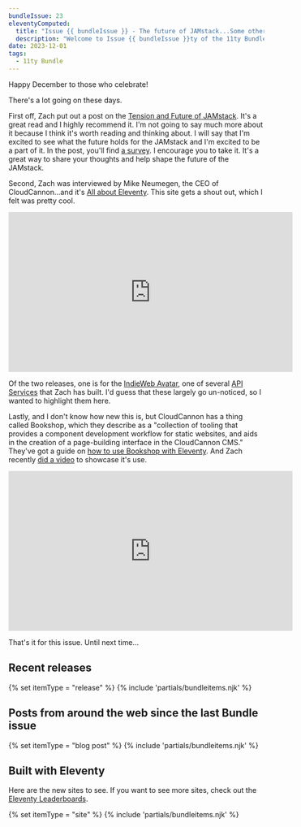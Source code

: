 ```yaml
---
bundleIssue: 23
eleventyComputed:
  title: "Issue {{ bundleIssue }} - The future of JAMstack...Some other cool stuff...And 2 releases, 1 starter, 14 posts, and 8 sites to see."
  description: "Welcome to Issue {{ bundleIssue }}ty of the 11ty Bundle."
date: 2023-12-01
tags:
  - 11ty Bundle
---
```


Happy December to those who celebrate!

There's a lot going on these days.

First off, Zach put out a post on the [Tension and Future of JAMstack](https://www.zachleat.com/web/jamstack-future/). It's a great read and I highly recommend it. I'm not going to say much more about it because I think it's worth reading and thinking about. I will say that I'm excited to see what the future holds for the JAMstack and I'm excited to be a part of it. In the post, you'll find [a survey](https://thefutureofjamstack.org/). I encourage you to take it. It's a great way to share your thoughts and help shape the future of the JAMstack.

Second, Zach was interviewed by Mike Neumegen, the CEO of CloudCannon...and it's [All about Eleventy](https://www.youtube.com/watch?v=mZUTXX13X-I). This site gets a shout out, which I felt was pretty cool.

<iframe style="display:block; margin:0 auto 1em auto;" width="560" height="315" src="https://www.youtube.com/embed/mZUTXX13X-I?si=_jc43SX9Sv3Sn39C" title="YouTube video player" frameborder="0" allow="accelerometer; autoplay; clipboard-write; encrypted-media; gyroscope; picture-in-picture; web-share" allowfullscreen></iframe>

Of the two releases, one is for the [IndieWeb Avatar](https://www.11ty.dev/docs/services/indieweb-avatar/), one of several [API Services](https://www.11ty.dev/docs/api-services/) that Zach has built. I'd guess that these largely go un-noticed, so I wanted to highlight them here.

Lastly, and I don't know how new this is, but CloudCannon has a thing called Bookshop, which they describe as a "collection of tooling that provides a component development workflow for static websites, and aids in the creation of a page-building interface in the CloudCannon CMS." They've got a guide on [how to use Bookshop with Eleventy](https://cloudcannon.com/documentation/guides/bookshop-eleventy-guide/). And Zach recently [did a video](https://www.youtube.com/watch?v=AsWt6BTjzyk) to showcase it's use.

<iframe style="display:block; margin:0 auto 1em auto;" width="560" height="315" src="https://www.youtube.com/embed/AsWt6BTjzyk?si=3dsVT3N9G55zWdQ6" title="YouTube video player" frameborder="0" allow="accelerometer; autoplay; clipboard-write; encrypted-media; gyroscope; picture-in-picture; web-share" allowfullscreen></iframe>

That's it for this issue. Until next time...

<div id="releases"></div>

## Recent releases

{% set itemType = "release" %}
{% include 'partials/bundleitems.njk' %}

<div id="newposts"></div>

## Posts from around the web since the last Bundle issue

{% set itemType = "blog post" %}
{% include 'partials/bundleitems.njk' %}

<div id="sites"></div>

## Built with Eleventy

Here are the new sites to see. If you want to see more sites, check out the [Eleventy Leaderboards](https://www.11ty.dev/speedlify/).

{% set itemType = "site" %}
{% include 'partials/bundleitems.njk' %}
